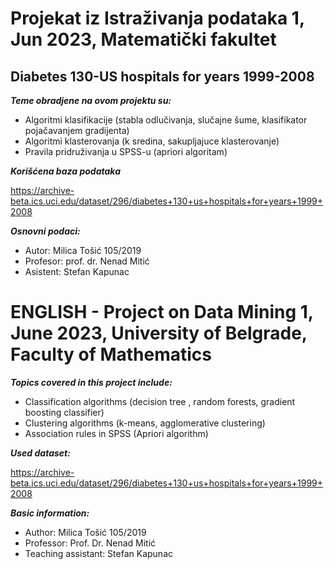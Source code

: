 # Projekat iz Istraživanja podataka 1, Jun 2023, Matematički fakultet  
## Diabetes 130-US hospitals for years 1999-2008 


__*Teme obradjene na ovom projektu su:*__

- Algoritmi klasifikacije (stabla odlučivanja, slučajne šume, klasifikator pojačavanjem gradijenta)
- Algoritmi klasterovanja (k sredina, sakupljajuce klasterovanje)
- Pravila pridruživanja u SPSS-u (apriori algoritam)

__*Korišćena baza podataka*__

https://archive-beta.ics.uci.edu/dataset/296/diabetes+130+us+hospitals+for+years+1999+2008

__*Osnovni podaci:*__

- Autor: Milica Tošić 105/2019
- Profesor: prof. dr. Nenad Mitić
- Asistent: Stefan Kapunac


# ENGLISH - Project on Data Mining 1, June 2023, University of Belgrade, Faculty of Mathematics

__*Topics covered in this project include:*__

- Classification algorithms (decision tree , random forests, gradient boosting classifier)
- Clustering algorithms (k-means, agglomerative clustering)
- Association rules in SPSS (Apriori algorithm)

__*Used dataset:*__

https://archive-beta.ics.uci.edu/dataset/296/diabetes+130+us+hospitals+for+years+1999+2008

__*Basic information:*__

- Author: Milica Tošić 105/2019
- Professor: Prof. Dr. Nenad Mitić
- Teaching assistant: Stefan Kapunac
